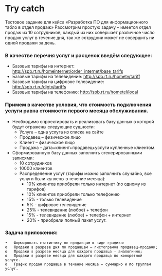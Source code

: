 # Try catch

Тестовое задание для кейса «Разработка  ПО для информационного табло в отдел продаж»
Рассмотрим простую задачу – имеется отдел продаж из 10 сотрудников, каждый из них совершает различное число продаж услуг в течение дня, так же сотрудник может не совершить ни одной продажи за день. 

### В качестве перечня услуг и расценок введём следующее: 

* Базовые тарифы на интернет: http://spb.rt.ru/homeinternet/order_internet/base_tarifs
* Базовые тарифы на телевидение: http://spb.rt.ru/hometv/tariff 
* Базовые тарифы на цифровое телевидение: http://spb.rt.ru/digtv/tariffs
* Базовые тарифы на телефонию: http://spb.rt.ru/hometel/local 

### Примем в качестве условия, что стоимость подключения услуги равна стоимости первого месяца обслуживания. 

* Необходимо спроектировать и реализовать базу данных в которой будут отражены следующие сущности:         
    - Услуга – одна услуга из списка на сайте             
    - Продавец – физическое лицо              
    - Клиент – физическое лицо             
    - Продажа – дата+клиент+продавец+услуги купленные клиентом.            
* Сформированную базу данных заполнить сгенерированными записями:                
    - 10 сотрудников               
    - 10000 клиентов                   
    - Распределение услуг (тарифы можно заполнить случайно, все услуги были куплены в течение месяца):           
        * 10% клиентов приобрели только интернет (по одному из тарифов)           
        * 10% клиентов приобрели только телефонию              
        * 15% - только телевидение              
        * 5% - цифровое телевидение             
        * 25% - телевидение (любое) + телефон          
        * 15% - телевидение (любое) + телефон + интернет          
        * 20% - приобрели полный пакет услуг.            

### Задача приложения: 

	•	Формировать статистику по продавцам в виде графика:
	o	Продажи в разрезе дня по продавцам – гистограмма продавец-продажи;
	o	Продажи в разрезе месяца для каждого продавца - аналогично;
	o	Продажи в разрезе месяца для каждого продавца по конкретной услуге. 
	o	График продаж продавца в течение месяца – суммарно и по группам услуг. 

